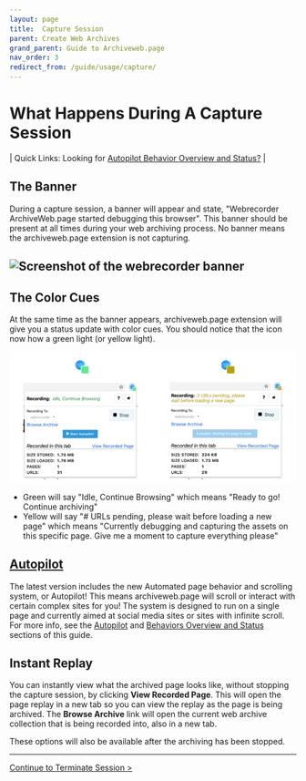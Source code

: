 ```yaml
---
layout: page
title:  Capture Session
parent: Create Web Archives
grand_parent: Guide to Archiveweb.page
nav_order: 3
redirect_from: /guide/usage/capture/
---
```


# What Happens During A Capture Session

| Quick Links: Looking for [Autopilot Behavior Overview and Status?](../features/behaviors) |

## The Banner

During a capture session, a banner will appear and state, "Webrecorder ArchiveWeb.page started debugging this browser". This banner should be present at all times during your web archiving process. No banner means the archiveweb.page extension is not capturing. 

![Screenshot of the webrecorder banner](/assets/images/usage/wr-banner.png)
---
## The Color Cues
At the same time as the banner appears, archiveweb.page extension will give you a status update with color cues. You should notice that the icon now how a green light (or yellow light). 

![archiveweb.page icon with a green box. archiveweb.page icon with a yellow box.Green means continue archiving. Yellow means give me a moment.](/assets/images/usage/wr-colors.png)

* Green will say "Idle, Continue Browsing" which means "Ready to go! Continue archiving"
* Yellow will say "# URLs pending, please wait before loading a new page" which means "Currently debugging and capturing the assets on this specific page. Give me a moment to capture everything please"

## [Autopilot](/guide/features/autopilot)
The latest version includes the new Automated page behavior and scrolling system, or Autopilot! This means archiveweb.page will scroll or interact with certain complex sites for you! The system is designed to run on a single page and currently aimed at social media sites or sites with infinite scroll. 
For more info, see the [Autopilot](/guide/features/autopilot) and [Behaviors Overview and Status](/guide/features/behaviors) sections of this guide.

## Instant Replay

You can instantly view what the archived page looks like, without stopping the capture session, by clicking **View Recorded Page**. This will open the page replay in a new tab so you can view the replay as the page is being archived. The **Browse Archive** link will open the current web archive collection that is being recorded into, also in a new tab.

These options will also be available after the archiving has been stopped.

---

[Continue to Terminate Session >](./terminate.md)
